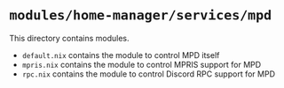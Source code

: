 # `modules/home-manager/services/mpd`
This directory contains modules.
- `default.nix` contains the module to control MPD itself
- `mpris.nix` contains the module to control MPRIS support for MPD
- `rpc.nix` contains the module to control Discord RPC support for MPD
